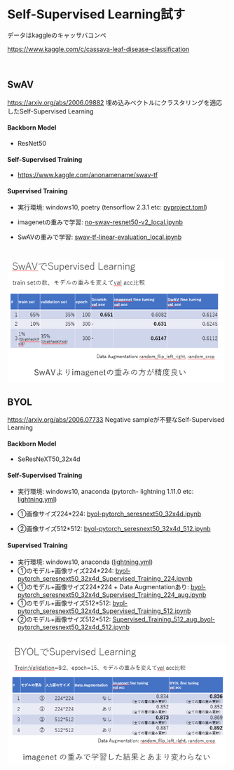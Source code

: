 # Self-Supervised Learning試す

データはkaggleのキャッサバコンペ

https://www.kaggle.com/c/cassava-leaf-disease-classification

<br>

## SwAV 
https://arxiv.org/abs/2006.09882
埋め込みベクトルにクラスタリングを適応したSelf-Supervised Learning

#### Backborn Model
- ResNet50

#### Self-Supervised Training

- https://www.kaggle.com/anonamename/swav-tf

#### Supervised Training

- 実行環境: windows10, poetry (tensorflow 2.3.1 etc: [pyproject.toml](env/tfgpu/pyproject.toml))

- imagenetの重みで学習: [no-swav-resnet50-v2_local.ipynb](SwAV/no-swav-resnet50-v2_local.ipynb)

- SwAVの重みで学習: [swav-tf-linear-evaluation_local.ipynb](SwAV/swav-tf-linear-evaluation_local.ipynb)

  <br>

<img src="image/SwAV_SL.png" alt="SwAV_SL.png" style="zoom:75%;" />

## BYOL
https://arxiv.org/abs/2006.07733
Negative sampleが不要なSelf-Supervised Learning

#### Backborn Model
- SeResNeXT50_32x4d

#### Self-Supervised Training

- 実行環境: windows10, anaconda (pytorch- lightning 1.11.0 etc: [lightning.yml](env/lightning.yml))

- ①画像サイズ224*224: [byol-pytorch_seresnext50_32x4d.ipynb](BYOL/byol-pytorch_seresnext50_32x4d.ipynb)
- ➁画像サイズ512*512: [byol-pytorch_seresnext50_32x4d_512.ipynb](BYOL/byol-pytorch_seresnext50_32x4d_512.ipynb)

#### Supervised Training

- 実行環境: windows10, anaconda ([lightning.yml](env/lightning.yml))
- ①のモデル+画像サイズ224*224: [byol-pytorch_seresnext50_32x4d_Supervised_Training_224.ipynb](BYOL/byol-pytorch_seresnext50_32x4d_Supervised_Training_224.ipynb)
- ①のモデル+画像サイズ224*224 + Data Augmentationあり: [byol-pytorch_seresnext50_32x4d_Supervised_Training_224_aug.ipynb](BYOL/byol-pytorch_seresnext50_32x4d_Supervised_Training_224_aug.ipynb)
- ①のモデル+画像サイズ512*512: [byol-pytorch_seresnext50_32x4d_Supervised_Training_512.ipynb](BYOL/byol-pytorch_seresnext50_32x4d_Supervised_Training_512.ipynb)
- ➁のモデル+画像サイズ512*512: [Supervised_Training_512_aug_byol-pytorch_seresnext50_32x4d_512.ipynb](BYOL/Supervised_Training_512_aug_byol-pytorch_seresnext50_32x4d_512.ipynb)

<br>

<img src="image/BYOL_SL.png" alt="BYOL_SL.png" style="zoom:75%;" />

